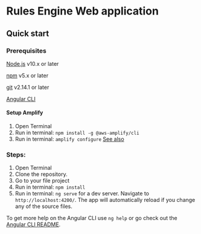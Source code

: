 # Rules Engine Web application

## Quick start

### Prerequisites
[Node.js](https://nodejs.org/en) v10.x or later

[npm](https://www.npmjs.com/) v5.x or later

[git](https://git-scm.com/) v2.14.1 or later

[Angular CLI](https://github.com/angular/angular-cli)

#### Setup Amplify
1. Open Terminal
1. Run in terminal: ```npm install -g @aws-amplify/cli```
2. Run in terminal: ```amplify configure```
[See also](https://docs.amplify.aws/start/getting-started/installation/q/integration/angular#option-2-follow-the-instructions)

### Steps:
1. Open Terminal
2. Clone the repository.
3. Go to your file project
4. Run in terminal: ```npm install```
5. Run in terminal: `ng serve` for a dev server. Navigate to `http://localhost:4200/`. The app will automatically reload if you change any of the source files.

To get more help on the Angular CLI use `ng help` or go check out the [Angular CLI README](https://github.com/angular/angular-cli/blob/master/README.md).